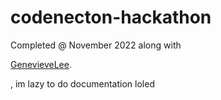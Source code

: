 # codenecton-hackathon
 Completed @ November 2022 along with <p><a href="https://github.com/GenevieveLee">GenevieveLee</a>.</p>, im lazy to do documentation loled
 
 
